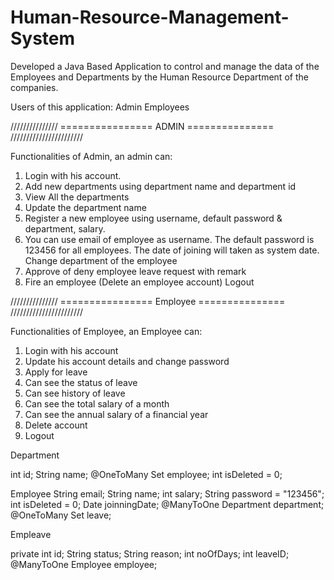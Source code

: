 # Human-Resource-Management-System

Developed a Java Based Application to control and manage the data of the Employees and Departments by the Human Resource Department of the companies.

Users of this application:
Admin
Employees


/////////////// ================ ADMIN =============== ///////////////////////


Functionalities of Admin, an admin can:

1. Login with his account.
2. Add new departments using department name and department id
3. View All the departments
4. Update the department name
5. Register a new employee using username, default password & department, salary.
6. You can use email of employee as username. The default password is 123456 for
all employees. The date of joining will taken as system date.
Change department of the employee
7. Approve of deny employee leave request with remark
8. Fire an employee (Delete an employee account)
Logout

/////////////// ================ Employee =============== ///////////////////////

Functionalities of Employee, an Employee can:

1. Login with his account
2. Update his account details and change password
3. Apply for leave
4. Can see the status of leave
5. Can see history of leave
6. Can see the total salary of a month
7. Can see the annual salary of a financial year
8. Delete account
9. Logout




Department                                                                                  
                                                                      
 int id;
 String name;
@OneToMany
Set<Employee> employee;
int isDeleted = 0;


Employee
String email;
String name;
int salary;
String password = "123456";
int isDeleted = 0;
Date joinningDate;
@ManyToOne
Department department;
@OneToMany
Set<EmpLeave> leave;
  
  
  Empleave
  
 private int id;
String status;
String reason;
 int noOfDays;
 int leaveID;
@ManyToOne
Employee employee;

  
  




